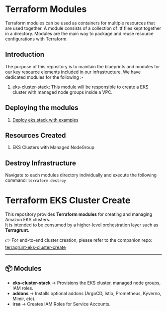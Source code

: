 # Terraform Modules

Terraform modules can be used as containers for multiple resources that are used together. A module consists of a collection of .tf files kept together in a directory.
Modules are the main way to package and reuse resource configurations with Terraform.

## Introduction

The purpose of this repository is to maintain the blueprints and modules for our key resource elements included in our infrastructure. We have dedicated modules for the following :-

1. [eks-cluster-stack](./modules/eks-cluster-stack/):
   This module will be responsible to create a EKS cluster with managed node groups inside a VPC.

## Deploying the modules

1. [Deploy eks stack with examples](./docs/deploy-eks-module.md)

## Resources Created

1. EKS Clusters with Managed NodeGroup

## Destroy Infrastructure

Navigate to each modules directory individually and execute the following command:
`terraform destroy`

# Terraform EKS Cluster Create

This repository provides **Terraform modules** for creating and managing Amazon EKS clusters.  
It is intended to be consumed by a higher-level orchestration layer such as **Terragrunt**.

👉 For end-to-end cluster creation, please refer to the companion repo:  
[terragrunt-eks-cluster-create](https://github.com/sunilnerella23/terragrunt-eks-cluster-create)

---

## 📦 Modules
- **eks-cluster-stack** → Provisions the EKS cluster, managed node groups, IAM roles.
- **addons** → Installs optional addons (ArgoCD, Istio, Prometheus, Kyverno, Mimir, etc).
- **irsa** → Creates IAM Roles for Service Accounts.
